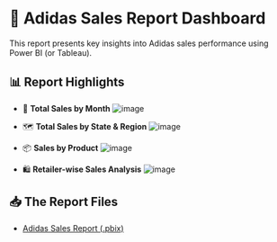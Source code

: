 # 👟 Adidas Sales Report Dashboard

This report presents key insights into Adidas sales performance using Power BI (or Tableau).

## 📊 Report Highlights
- 📅 **Total Sales by Month**
![image](https://github.com/user-attachments/assets/a1df4120-135d-467c-a8c8-2b8f6ba4c970)

- 🗺️ **Total Sales by State & Region**
![image](https://github.com/user-attachments/assets/8211078b-08c2-4df5-a9e6-64dcd34a2a97)

- 📦 **Sales by Product**
![image](https://github.com/user-attachments/assets/61485d44-7d69-43d9-8840-a14e4dd1c272)


- 🛍️ **Retailer-wise Sales Analysis**
![image](https://github.com/user-attachments/assets/da3f9faa-050e-497a-b211-c7c49ea032a7)


## 📥 The Report Files
- [Adidas Sales Report (.pbix)](./Adidas_Sales_Report.pbix)

